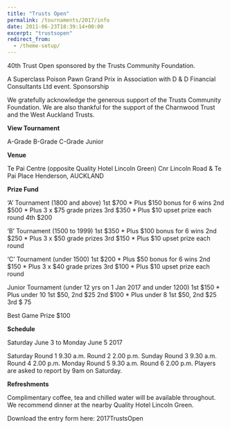 ```yaml
---
title: "Trusts Open"
permalink: /tournaments/2017/info
date: 2011-06-23T18:39:14+00:00
excerpt: "trustsopen"
redirect_from:
  - /theme-setup/
---
```

40th Trust Open sponsored by the Trusts Community Foundation.

A Superclass Poison Pawn Grand Prix in Association with D & D Financial Consultants Ltd event.
Sponsorship

We gratefully acknowledge the generous support of the Trusts Community Foundation. We are also thankful for the support of the Charnwood Trust and the West Auckland Trusts.

<b>View Tournament</b>

A-Grade  B-Grade  C-Grade  Junior

<b>Venue</b>

Te Pai Centre (opposite Quality Hotel Lincoln Green) Cnr Lincoln Road & Te Pai Place Henderson, AUCKLAND

<b>Prize Fund</b>

‘A’ Tournament (1800 and above)
1st      $700    * Plus $150 bonus for 6 wins
2nd      $500    * Plus 3 x $75 grade prizes
3rd      $350    * Plus $10 upset prize each round
4th      $200

‘B’ Tournament (1500 to 1999)
1st      $350    * Plus $100 bonus for 6 wins
2nd      $250    * Plus 3 x $50 grade prizes
3rd      $150    * Plus $10 upset prize each round

‘C’ Tournament (under 1500)
1st      $200    * Plus $50 bonus for 6 wins
2nd      $150    * Plus 3 x $40 grade prizes
3rd      $100    * Plus $10 upset prize each round

Junior Tournament (under 12 yrs on 1 Jan 2017 and under 1200)
1st      $150    * Plus under 10 1st $50, 2nd $25
2nd      $100    * Plus under 8 1st $50, 2nd $25
3rd      $ 75

Best Game Prize $100

<b>Schedule</b>

Saturday June 3 to Monday June 5 2017

Saturday        Round 1    9.30 a.m.
                Round 2    2.00 p.m.
Sunday          Round 3    9.30 a.m.
                Round 4    2.00 p.m.
Monday          Round 5    9.30 a.m.
                Round 6    2.00 p.m.
Players are asked to report by 9am on Saturday.

<b>Refreshments</b>

Complimentary coffee, tea and chilled water will be available throughout. We recommend dinner at the nearby Quality Hotel Lincoln Green.

Download the entry form here: 2017TrustsOpen